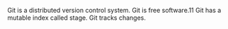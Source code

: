 Git is a distributed version control system.
Git is free software.11
Git has a mutable index called stage.
Git tracks changes.